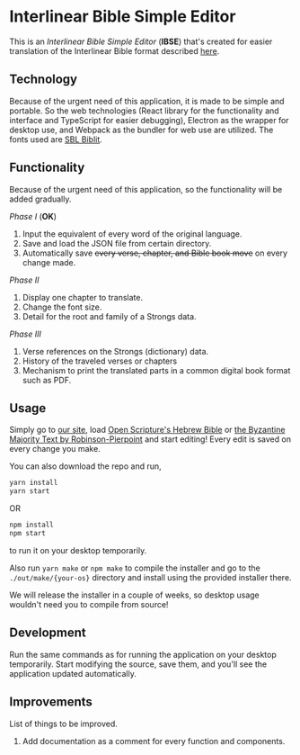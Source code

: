 # **Interlinear Bible Simple Editor**
This is an *Interlinear Bible Simple Editor* (**IBSE**) that's created for easier
translation of the Interlinear Bible format described
[here](https://github.com/benihyangbaik/aist/blob/main/README.en.md#cheap-to-compute).

## **Technology**
Because of the urgent need of this application, it is made to be simple and
portable. So the web technologies (React library for the functionality and
interface and TypeScript for easier debugging), Electron as the wrapper for
desktop use, and Webpack as the bundler for web use are utilized. The fonts
used are [SBL
Biblit](https://www.sbl-site.org/educational/BiblicalFonts_SBLBibLit.aspx).


## **Functionality**
Because of the urgent need of this application, so the functionality will be
added gradually.

_Phase I_ (**OK**)
1. Input the equivalent of every word of the original language.
2. Save and load the JSON file from certain directory.
3. Automatically save ~~every verse, chapter, and Bible book move~~ on every change made.

_Phase II_
1. Display one chapter to translate.
2. Change the font size.
3. Detail for the root and family of a Strongs data.

_Phase III_
1. Verse references on the Strongs (dictionary) data.
2. History of the traveled verses or chapters
3. Mechanism to print the translated parts in a common digital book format such as PDF.


## **Usage**
Simply go to [our site](https://ibse.benihyangbaik.com), load [Open Scripture's
Hebrew
Bible](https://github.com/benihyangbaik/interlinear-bible-simple-editor/blob/main/data/morphhb.json)
or [the Byzantine Majority Text by
Robinson-Pierpoint](https://github.com/benihyangbaik/interlinear-bible-simple-editor/blob/main/data/byzmt.json)
and start editing! Every edit is saved on every change you make.

You can also download the repo and run,
```bash
yarn install
yarn start
```
OR
```bash
npm install
npm start
```
to run it on your desktop temporarily.

Also run `yarn make` or `npm make` to compile the installer and go to the
`./out/make/{your-os}` directory and install using the provided installer
there.

We will release the installer in a couple of weeks, so desktop usage wouldn't
need you to compile from source!


## **Development**
Run the same commands as for running the application on your desktop
temporarily. Start modifying the source, save them, and you'll see the
application updated automatically.


## **Improvements**
List of things to be improved.
1. Add documentation as a comment for every function and components.
